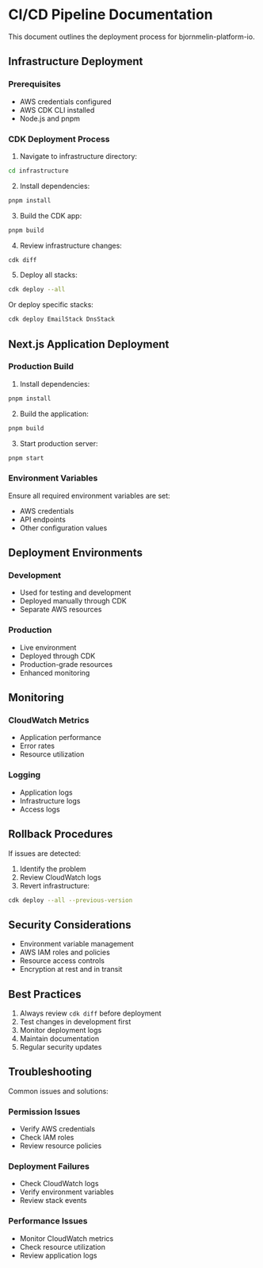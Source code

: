 # CI/CD Pipeline Documentation

This document outlines the deployment process for bjornmelin-platform-io.

## Infrastructure Deployment

### Prerequisites

- AWS credentials configured
- AWS CDK CLI installed
- Node.js and pnpm

### CDK Deployment Process

1. Navigate to infrastructure directory:

```bash
cd infrastructure
```

2. Install dependencies:

```bash
pnpm install
```

3. Build the CDK app:

```bash
pnpm build
```

4. Review infrastructure changes:

```bash
cdk diff
```

5. Deploy all stacks:

```bash
cdk deploy --all
```

Or deploy specific stacks:

```bash
cdk deploy EmailStack DnsStack
```

## Next.js Application Deployment

### Production Build

1. Install dependencies:

```bash
pnpm install
```

2. Build the application:

```bash
pnpm build
```

3. Start production server:

```bash
pnpm start
```

### Environment Variables

Ensure all required environment variables are set:

- AWS credentials
- API endpoints
- Other configuration values

## Deployment Environments

### Development

- Used for testing and development
- Deployed manually through CDK
- Separate AWS resources

### Production

- Live environment
- Deployed through CDK
- Production-grade resources
- Enhanced monitoring

## Monitoring

### CloudWatch Metrics

- Application performance
- Error rates
- Resource utilization

### Logging

- Application logs
- Infrastructure logs
- Access logs

## Rollback Procedures

If issues are detected:

1. Identify the problem
2. Review CloudWatch logs
3. Revert infrastructure:

```bash
cdk deploy --all --previous-version
```

## Security Considerations

- Environment variable management
- AWS IAM roles and policies
- Resource access controls
- Encryption at rest and in transit

## Best Practices

1. Always review `cdk diff` before deployment
2. Test changes in development first
3. Monitor deployment logs
4. Maintain documentation
5. Regular security updates

## Troubleshooting

Common issues and solutions:

### Permission Issues

- Verify AWS credentials
- Check IAM roles
- Review resource policies

### Deployment Failures

- Check CloudWatch logs
- Verify environment variables
- Review stack events

### Performance Issues

- Monitor CloudWatch metrics
- Check resource utilization
- Review application logs
